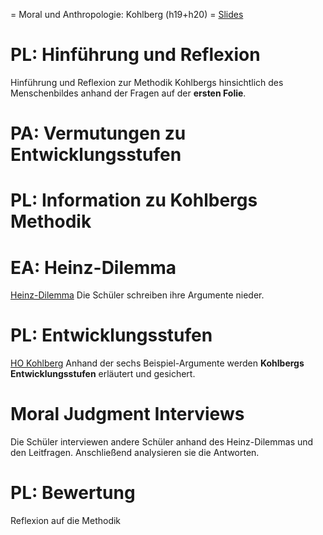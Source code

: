 = Moral und Anthropologie: Kohlberg (h19+h20) =
[Slides](http://xcosx.de/mgb/keineph-slides/ethik-slides/Kohlberg.html)

# PL: Hinführung und Reflexion

Hinführung und Reflexion zur Methodik Kohlbergs hinsichtlich des Menschenbildes anhand der Fragen auf der **ersten Folie**.

# PA: Vermutungen zu Entwicklungsstufen

# PL: Information zu Kohlbergs Methodik

# EA: Heinz-Dilemma

[Heinz-Dilemma](https://books.google.de/books?id=5ma3rcrTwWMC&lpg=PA33&dq=kohlberg%20heinz-dilemma&hl=de&pg=PA33#v=onepage&q=kohlberg%20heinz-dilemma&f=false)
Die Schüler schreiben ihre Argumente nieder.

# PL: Entwicklungsstufen
[HO Kohlberg](HOs/HO_Kohlberg.md)
Anhand der sechs Beispiel-Argumente werden **Kohlbergs Entwicklungsstufen** erläutert und gesichert.

<!-- h20 -->

# Moral Judgment Interviews

Die Schüler interviewen andere Schüler anhand des Heinz-Dilemmas und den Leitfragen. Anschließend analysieren sie die Antworten.

# PL: Bewertung

Reflexion auf die Methodik
